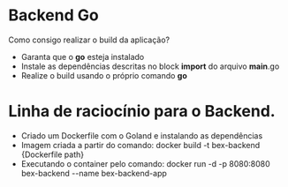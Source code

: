 # Backend Go

Como consigo realizar o build da aplicação?

* Garanta que o **go** esteja instalado
* Instale as dependências descritas no block **import** do arquivo **main**.go
* Realize o build usando o próprio comando **go**

# Linha de raciocínio para o Backend.
- Criado um Dockerfile com o Goland e instalando as dependências 
- Imagem criada a partir do comando: docker build -t bex-backend {Dockerfile path}
- Executando o container pelo comando: docker run -d -p 8080:8080 bex-backend --name bex-backend-app
